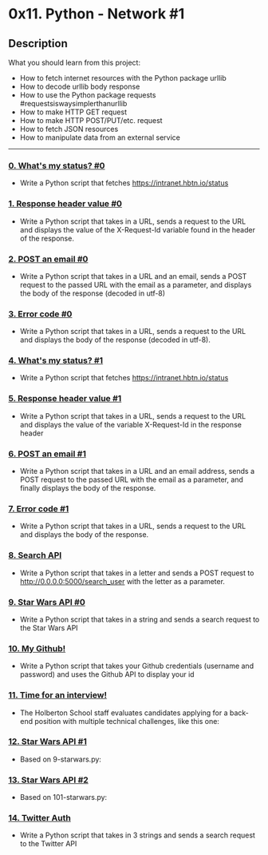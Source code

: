 # 0x11. Python - Network #1

## Description

What you should learn from this project:

- How to fetch internet resources with the Python package urllib
- How to decode urllib body response
- How to use the Python package requests #requestsiswaysimplerthanurllib
- How to make HTTP GET request
- How to make HTTP POST/PUT/etc. request
- How to fetch JSON resources
- How to manipulate data from an external service

---

### [0. What's my status? #0](./0-hbtn_status.py)

- Write a Python script that fetches https://intranet.hbtn.io/status

### [1. Response header value #0](./1-hbtn_header.py)

- Write a Python script that takes in a URL, sends a request to the URL and displays the value of the X-Request-Id variable found in the header of the response.

### [2. POST an email #0](./2-post_email.py)

- Write a Python script that takes in a URL and an email, sends a POST request to the passed URL with the email as a parameter, and displays the body of the response (decoded in utf-8)

### [3. Error code #0](./3-error_code.py)

- Write a Python script that takes in a URL, sends a request to the URL and displays the body of the response (decoded in utf-8).

### [4. What's my status? #1](./4-hbtn_status.py)

- Write a Python script that fetches https://intranet.hbtn.io/status

### [5. Response header value #1](./5-hbtn_header.py)

- Write a Python script that takes in a URL, sends a request to the URL and displays the value of the variable X-Request-Id in the response header

### [6. POST an email #1](./6-post_email.py)

- Write a Python script that takes in a URL and an email address, sends a POST request to the passed URL with the email as a parameter, and finally displays the body of the response.

### [7. Error code #1](./7-error_code.py)

- Write a Python script that takes in a URL, sends a request to the URL and displays the body of the response.

### [8. Search API](./8-json_api.py)

- Write a Python script that takes in a letter and sends a POST request to http://0.0.0.0:5000/search_user with the letter as a parameter.

### [9. Star Wars API #0](./9-starwars.py)

- Write a Python script that takes in a string and sends a search request to the Star Wars API

### [10. My Github!](./10-my_github.py)

- Write a Python script that takes your Github credentials (username and password) and uses the Github API to display your id

### [11. Time for an interview!](./100-github_commits.py)

- The Holberton School staff evaluates candidates applying for a back-end position with multiple technical challenges, like this one:

### [12. Star Wars API #1](./101-starwars.py)

- Based on 9-starwars.py:

### [13. Star Wars API #2](./102-starwars.py)

- Based on 101-starwars.py:

### [14. Twitter Auth](./103-search_twitter.py)

- Write a Python script that takes in 3 strings and sends a search request to the Twitter API
